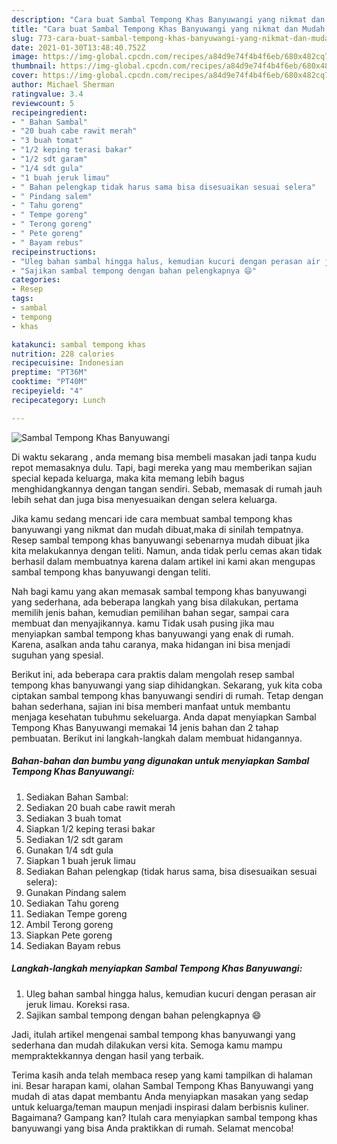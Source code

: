 ```yaml
---
description: "Cara buat Sambal Tempong Khas Banyuwangi yang nikmat dan Mudah Dibuat"
title: "Cara buat Sambal Tempong Khas Banyuwangi yang nikmat dan Mudah Dibuat"
slug: 773-cara-buat-sambal-tempong-khas-banyuwangi-yang-nikmat-dan-mudah-dibuat
date: 2021-01-30T13:48:40.752Z
image: https://img-global.cpcdn.com/recipes/a84d9e74f4b4f6eb/680x482cq70/sambal-tempong-khas-banyuwangi-foto-resep-utama.jpg
thumbnail: https://img-global.cpcdn.com/recipes/a84d9e74f4b4f6eb/680x482cq70/sambal-tempong-khas-banyuwangi-foto-resep-utama.jpg
cover: https://img-global.cpcdn.com/recipes/a84d9e74f4b4f6eb/680x482cq70/sambal-tempong-khas-banyuwangi-foto-resep-utama.jpg
author: Michael Sherman
ratingvalue: 3.4
reviewcount: 5
recipeingredient:
- " Bahan Sambal"
- "20 buah cabe rawit merah"
- "3 buah tomat"
- "1/2 keping terasi bakar"
- "1/2 sdt garam"
- "1/4 sdt gula"
- "1 buah jeruk limau"
- " Bahan pelengkap tidak harus sama bisa disesuaikan sesuai selera"
- " Pindang salem"
- " Tahu goreng"
- " Tempe goreng"
- " Terong goreng"
- " Pete goreng"
- " Bayam rebus"
recipeinstructions:
- "Uleg bahan sambal hingga halus, kemudian kucuri dengan perasan air jeruk limau. Koreksi rasa."
- "Sajikan sambal tempong dengan bahan pelengkapnya 😄"
categories:
- Resep
tags:
- sambal
- tempong
- khas

katakunci: sambal tempong khas 
nutrition: 228 calories
recipecuisine: Indonesian
preptime: "PT36M"
cooktime: "PT40M"
recipeyield: "4"
recipecategory: Lunch

---
```



![Sambal Tempong Khas Banyuwangi](https://img-global.cpcdn.com/recipes/a84d9e74f4b4f6eb/680x482cq70/sambal-tempong-khas-banyuwangi-foto-resep-utama.jpg)

Di waktu  sekarang , anda memang bisa membeli masakan jadi tanpa kudu repot memasaknya dulu. Tapi, bagi mereka yang mau memberikan sajian special kepada keluarga, maka kita memang lebih bagus menghidangkannya dengan tangan sendiri. Sebab, memasak di rumah jauh lebih sehat dan juga bisa menyesuaikan dengan selera keluarga.

Jika kamu sedang mencari ide cara membuat sambal tempong khas banyuwangi yang nikmat dan mudah dibuat,maka di sinilah tempatnya. Resep sambal tempong khas banyuwangi  sebenarnya mudah dibuat jika kita melakukannya dengan teliti. Namun, anda tidak perlu cemas akan tidak berhasil dalam membuatnya 
karena dalam artikel ini kami akan mengupas sambal tempong khas banyuwangi dengan teliti.  



Nah bagi kamu yang akan memasak sambal tempong khas banyuwangi yang sederhana, ada beberapa langkah yang bisa dilakukan, pertama memilih jenis bahan, kemudian pemilihan bahan segar, sampai cara membuat dan menyajikannya. kamu Tidak usah pusing jika mau menyiapkan sambal tempong khas banyuwangi yang enak di rumah. Karena, asalkan anda  tahu caranya, maka hidangan ini bisa menjadi suguhan yang spesial.

Berikut ini, ada beberapa cara praktis  dalam mengolah resep sambal tempong khas banyuwangi yang siap dihidangkan. Sekarang, yuk kita coba ciptakan sambal tempong khas banyuwangi sendiri di rumah. Tetap dengan bahan sederhana, sajian ini bisa memberi manfaat untuk membantu menjaga kesehatan tubuhmu sekeluarga. Anda dapat menyiapkan Sambal Tempong Khas Banyuwangi memakai 14 jenis bahan dan 2 tahap pembuatan. Berikut ini langkah-langkah dalam membuat hidangannya.

<!--inarticleads1-->

##### Bahan-bahan dan bumbu yang digunakan untuk menyiapkan Sambal Tempong Khas Banyuwangi:

1. Sediakan  Bahan Sambal:
1. Sediakan 20 buah cabe rawit merah
1. Sediakan 3 buah tomat
1. Siapkan 1/2 keping terasi bakar
1. Sediakan 1/2 sdt garam
1. Gunakan 1/4 sdt gula
1. Siapkan 1 buah jeruk limau
1. Sediakan  Bahan pelengkap (tidak harus sama, bisa disesuaikan sesuai selera):
1. Gunakan  Pindang salem
1. Sediakan  Tahu goreng
1. Sediakan  Tempe goreng
1. Ambil  Terong goreng
1. Siapkan  Pete goreng
1. Sediakan  Bayam rebus




<!--inarticleads2-->

##### Langkah-langkah menyiapkan Sambal Tempong Khas Banyuwangi:

1. Uleg bahan sambal hingga halus, kemudian kucuri dengan perasan air jeruk limau. Koreksi rasa.
1. Sajikan sambal tempong dengan bahan pelengkapnya 😄




Jadi, itulah artikel mengenai  sambal tempong khas banyuwangi  yang sederhana dan mudah dilakukan versi kita. Semoga kamu mampu mempraktekkannya dengan hasil yang terbaik. 

Terima kasih anda telah membaca resep yang kami tampilkan di halaman ini. Besar harapan kami, olahan  Sambal Tempong Khas Banyuwangi yang mudah di atas dapat membantu Anda menyiapkan masakan yang sedap untuk keluarga/teman maupun menjadi inspirasi dalam berbisnis kuliner. Bagaimana? Gampang kan? Itulah cara menyiapkan sambal tempong khas banyuwangi yang bisa Anda praktikkan di rumah. Selamat mencoba!

